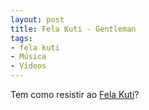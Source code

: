 ```yaml
---
layout: post
title: Fela Kuti - Gentleman
tags:
- fela kuti
- Música
- Vídeos
---
```


Tem como resistir ao [Fela Kuti](http://en.wikipedia.org/wiki/Fela_Kuti)?
